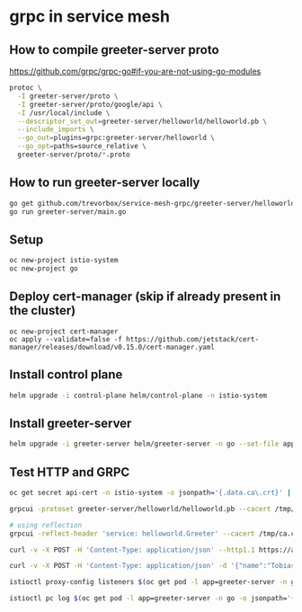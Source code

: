 # grpc in service mesh

## How to compile greeter-server proto

<https://github.com/grpc/grpc-go#if-you-are-not-using-go-modules>

```sh
protoc \
  -I greeter-server/proto \
  -I greeter-server/proto/google/api \
  -I /usr/local/include \
  --descriptor_set_out=greeter-server/helloworld/helloworld.pb \
  --include_imports \
  --go_out=plugins=grpc:greeter-server/helloworld \
  --go_opt=paths=source_relative \
  greeter-server/proto/*.proto
```

## How to run greeter-server locally

```sh
go get github.com/trevorbox/service-mesh-grpc/greeter-server/helloworld
go run greeter-server/main.go
```

## Setup

```sh
oc new-project istio-system
oc new-project go
```

## Deploy cert-manager (skip if already present in the cluster)

```shell
oc new-project cert-manager
oc apply --validate=false -f https://github.com/jetstack/cert-manager/releases/download/v0.15.0/cert-manager.yaml
```

## Install control plane

```sh
helm upgrade -i control-plane helm/control-plane -n istio-system
```

## Install greeter-server

```sh
helm upgrade -i greeter-server helm/greeter-server -n go --set-file app.grpc.service.proto_descriptor=greeter-server/helloworld/helloworld.pb
```

## Test HTTP and GRPC

```sh
oc get secret api-cert -n istio-system -o jsonpath='{.data.ca\.crt}' | base64 -d > /tmp/ca.crt

grpcui -protoset greeter-server/helloworld/helloworld.pb --cacert /tmp/ca.crt -service helloworld.Greeter api-istio-system.apps.cluster-946d.946d.sandbox1072.opentlc.com:443

# using reflection
grpcui -reflect-header 'service: helloworld.Greeter' --cacert /tmp/ca.crt -service helloworld.Greeter api-istio-system.apps.cluster-946d.946d.sandbox1072.opentlc.com:443

curl -v -X POST -H 'Content-Type: application/json' --http1.1 https://api-istio-system.apps.cluster-946d.946d.sandbox1072.opentlc.com/v1/greeter?name=trevor --cacert /tmp/ca.crt

curl -v -X POST -H 'Content-Type: application/json' -d '{"name":"Tobias Fünke"}' --http1.1 https://api-istio-system.apps.cluster-946d.946d.sandbox1072.opentlc.com/v1/greeter --cacert /tmp/ca.crt

istioctl proxy-config listeners $(oc get pod -l app=greeter-server -n go -o jsonpath='{.items[0].metadata.name}') -n go  -o json | less

istioctl pc log $(oc get pod -l app=greeter-server -n go -o jsonpath='{.items[0].metadata.name}') -n go --level debug
```
